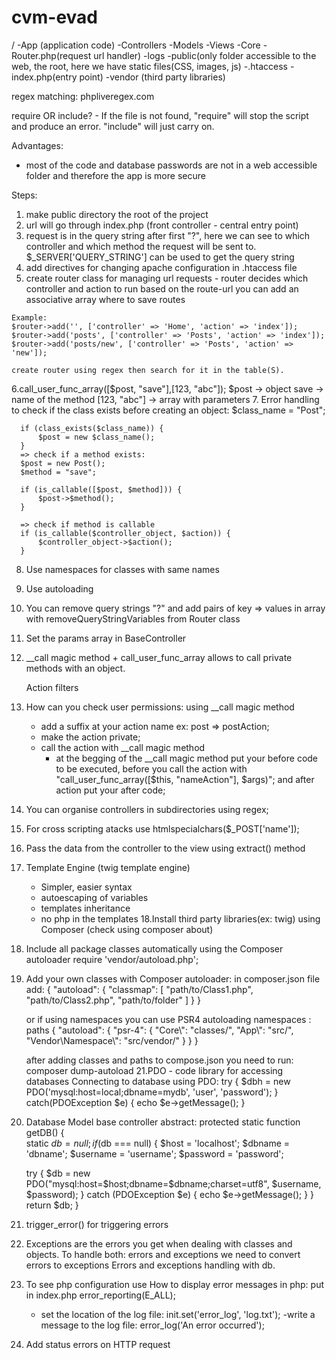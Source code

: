 # cvm-evad

/
  -App (application code)
    -Controllers
    -Models
    -Views
  -Core
      -Router.php(request url handler)
  -logs
  -public(only folder accessible to the web, the root, here we have static files(CSS, images, js)
      -.htaccess
      -index.php(entry point)
  -vendor (third party libraries)
  
  regex matching:
    phpliveregex.com
  
  require OR include?
    - If the file is not found, "require" will stop the script and produce an error. "include" will just carry on.
  
  Advantages:
  - most of the code and database passwords are not in a web accessible folder and therefore the app is more secure
  
  
  Steps:
  1. make public directory the root of the project
  2. url will go through index.php (front controller - central entry point)
  3. request is in the query string after first "?", here we can see to which controller and which method the request will be sent to.
      $_SERVER['QUERY_STRING'] can be used to get the query string
  4. add directives for changing apache configuration in .htaccess file
  5. create router class for managing url requests 
    - router decides which controller and action to run based on the route-url
    you can add an associative array where to save routes
    
    Example:
    $router->add('', ['controller' => 'Home', 'action' => 'index']);
    $router->add('posts', ['controller' => 'Posts', 'action' => 'index']);
    $router->add('posts/new', ['controller' => 'Posts', 'action' => 'new']);
    
    create router using regex then search for it in the table(S).
  6.call_user_func_array([$post, "save"],[123, "abc"]);
    $post -> object
    save -> name of the method
    [123, "abc"] -> array with parameters
  7. Error handling to check if the class exists before creating an object:
      $class_name = "Post";
      
      if (class_exists($class_name)) {
          $post = new $class_name();
      }
      => check if a method exists:
      $post = new Post();
      $method = "save";
      
      if (is_callable([$post, $method])) {
          $post->$method();
      }
    
      => check if method is callable 
      if (is_callable($controller_object, $action)) {
          $controller_object->$action();
      }
   8. Use namespaces for classes with same names
   9. Use autoloading 
   10. You can remove query strings "?" and add pairs of key => values in array with removeQueryStringVariables from Router class
   11. Set the params array in BaseController
   12. __call magic method + call_user_func_array allows to call private methods with an object.
       
       Action filters
   13. How can you check user permissions: using __call magic method
        - add a suffix at your action name ex: post => postAction;
        - make the action private;
        - call the action with __call magic method
          - at the begging of the __call magic method put your before code to be executed, before you call the action with "call_user_func_array([$this, "nameAction"], $args)"; and after action put your after code;
   14. You can organise controllers in subdirectories using regex;
   15. For cross scripting atacks use htmlspecialchars($_POST['name']);
   16. Pass the data from the controller to the view using extract() method
   
   
   17. Template Engine (twig template engine)
        - Simpler, easier syntax
        - autoescaping of variables
        - templates inheritance
        - no php in the templates
   18.Install third party libraries(ex: twig) using Composer (check using composer about)
   19. Include all package classes automatically using the Composer autoloader
          require 'vendor/autoload.php';
   20. Add your own classes with Composer autoloader:
        in composer.json file add:
        {
          "autoload": {
            "classmap": [
                "path/to/Class1.php",
                "path/to/Class2.php",
                "path/to/folder"
            ]
          }
        }
        
        or if using namespaces you can use PSR4 autoloading
        namespaces : paths
        {
          "autoload": {
            "psr-4": {
                "Core\\": "classes/",
                "App\\": "src/",
                "Vendor\\Namespace\\": "src/vendor/"
            }
          }
        }
        
        after adding classes and paths to compose.json you need to run: composer dump-autoload
   21.PDO - code library for accessing databases
      Connecting to database using PDO:
      try {
        $dbh = new PDO('mysql:host=local;dbname=mydb', 'user', 'password');
      } catch(PDOException $e) {
        echo $e->getMessage();
      }
      
  22. Database Model base controller abstract:
    protected static function getDB()
{   
    static $db = null;
    if ($db === null) {
        $host = 'localhost';
        $dbname = 'dbname';
        $username = 'username';
        $password = 'password';
    
        try {
            $db = new PDO("mysql:host=$host;dbname=$dbname;charset=utf8", 
                          $username, $password);
        } catch (PDOException $e) {
            echo $e->getMessage();
        }
    }
    return $db;
}
  23. trigger_error() for triggering errors 
  24. Exceptions are the errors you get when dealing with classes and objects.
      To handle both: errors and exceptions we need to convert errors to exceptions
      Errors and exceptions handling with db.
  25. To see php configuration use <?php phpinfo(); ?>
      How to display error messages in php:
      put in index.php error_reporting(E_ALL);
      - set the location of the log file:
        init.set('error_log', 'log.txt');
      -write a message to the log file:
        error_log('An error occurred');
  26. Add status errors on HTTP request
      
   
      
